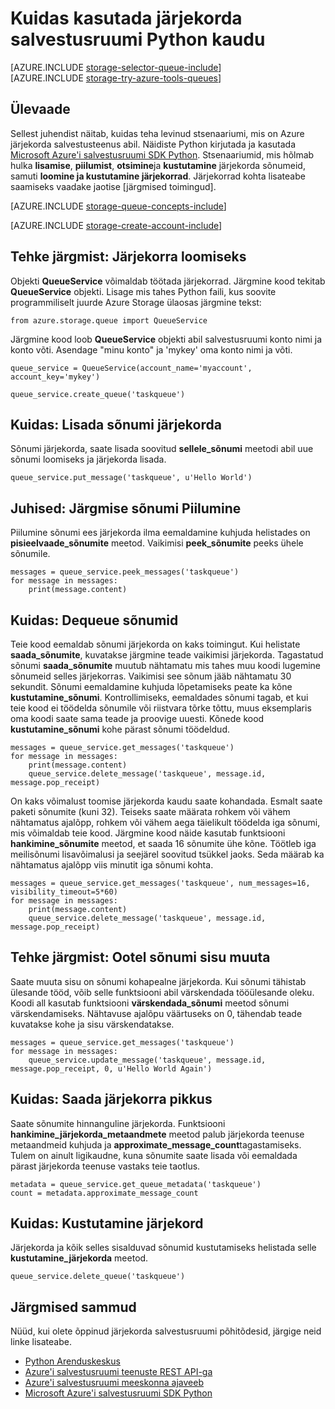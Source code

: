 <properties
    pageTitle="Kasutamise järjekorra salvestusruumi Python kaudu | Microsoft Azure'i"
    description="Saate teada, kuidas Python Azure'i järjekorda teenuse abil saate luua ja kustutada järjekordade ja lisada, leida ja sõnumite kustutamine."
    services="storage"
    documentationCenter="python"
    authors="robinsh"
    manager="carmonm"
    editor="tysonn"/>

<tags
    ms.service="storage"
    ms.workload="storage"
    ms.tgt_pltfrm="na"
    ms.devlang="python"
    ms.topic="article"
    ms.date="09/20/2016"
    ms.author="robinsh"/>

# <a name="how-to-use-queue-storage-from-python"></a>Kuidas kasutada järjekorda salvestusruumi Python kaudu

[AZURE.INCLUDE [storage-selector-queue-include](../../includes/storage-selector-queue-include.md)]
<br/>
[AZURE.INCLUDE [storage-try-azure-tools-queues](../../includes/storage-try-azure-tools-queues.md)]

## <a name="overview"></a>Ülevaade

Sellest juhendist näitab, kuidas teha levinud stsenaariumi, mis on Azure järjekorda salvestusteenus abil. Näidiste Python kirjutada ja kasutada [Microsoft Azure'i salvestusruumi SDK Python]. Stsenaariumid, mis hõlmab hulka **lisamise**, **piilumist**, **otsimine**ja **kustutamine** järjekorda sõnumeid, samuti **loomine ja kustutamine järjekorrad**. Järjekorrad kohta lisateabe saamiseks vaadake jaotise [järgmised toimingud].

[AZURE.INCLUDE [storage-queue-concepts-include](../../includes/storage-queue-concepts-include.md)]

[AZURE.INCLUDE [storage-create-account-include](../../includes/storage-create-account-include.md)]

## <a name="how-to-create-a-queue"></a>Tehke järgmist: Järjekorra loomiseks

Objekti **QueueService** võimaldab töötada järjekorrad. Järgmine kood tekitab **QueueService** objekti. Lisage mis tahes Python faili, kus soovite programmiliselt juurde Azure Storage ülaosas järgmine tekst:

    from azure.storage.queue import QueueService

Järgmine kood loob **QueueService** objekti abil salvestusruumi konto nimi ja konto võti. Asendage "minu konto" ja 'mykey' oma konto nimi ja võti.

    queue_service = QueueService(account_name='myaccount', account_key='mykey')

    queue_service.create_queue('taskqueue')


## <a name="how-to-insert-a-message-into-a-queue"></a>Kuidas: Lisada sõnumi järjekorda

Sõnumi järjekorda, saate lisada soovitud **sellele\_sõnumi** meetodi abil uue sõnumi loomiseks ja järjekorda lisada.

    queue_service.put_message('taskqueue', u'Hello World')


## <a name="how-to-peek-at-the-next-message"></a>Juhised: Järgmise sõnumi Piilumine

Piilumine sõnumi ees järjekorda ilma eemaldamine kuhjuda helistades on **pisieelvaade\_sõnumite** meetod. Vaikimisi **peek\_sõnumite** peeks ühele sõnumile.

    messages = queue_service.peek_messages('taskqueue')
    for message in messages:
        print(message.content)


## <a name="how-to-dequeue-messages"></a>Kuidas: Dequeue sõnumid

Teie kood eemaldab sõnumi järjekorda on kaks toimingut. Kui helistate **saada\_sõnumite**, kuvatakse järgmine teade vaikimisi järjekorda. Tagastatud sõnumi **saada\_sõnumite** muutub nähtamatu mis tahes muu koodi lugemine sõnumeid selles järjekorras. Vaikimisi see sõnum jääb nähtamatu 30 sekundit. Sõnumi eemaldamine kuhjuda lõpetamiseks peate ka kõne **kustutamine\_sõnumi**. Kontrollimiseks, eemaldades sõnumi tagab, et kui teie kood ei töödelda sõnumile või riistvara tõrke tõttu, muus eksemplaris oma koodi saate sama teade ja proovige uuesti. Kõnede kood **kustutamine\_sõnumi** kohe pärast sõnumi töödeldud.

    messages = queue_service.get_messages('taskqueue')
    for message in messages:
        print(message.content)
        queue_service.delete_message('taskqueue', message.id, message.pop_receipt)

On kaks võimalust toomise järjekorda kaudu saate kohandada.
Esmalt saate paketi sõnumite (kuni 32). Teiseks saate määrata rohkem või vähem nähtamatus ajalõpp, rohkem või vähem aega täielikult töödelda iga sõnumi, mis võimaldab teie kood. Järgmine kood näide kasutab funktsiooni **hankimine\_sõnumite** meetod, et saada 16 sõnumite ühe kõne. Töötleb iga meilisõnumi lisavõimalusi ja seejärel soovitud tsükkel jaoks. Seda määrab ka nähtamatus ajalõpp viis minutit iga sõnumi kohta.

    messages = queue_service.get_messages('taskqueue', num_messages=16, visibility_timeout=5*60)
    for message in messages:
        print(message.content)
        queue_service.delete_message('taskqueue', message.id, message.pop_receipt)      


## <a name="how-to-change-the-contents-of-a-queued-message"></a>Tehke järgmist: Ootel sõnumi sisu muuta

Saate muuta sisu on sõnumi kohapealne järjekorda. Kui sõnumi tähistab ülesande tööd, võib selle funktsiooni abil värskendada tööülesande oleku. Koodi all kasutab funktsiooni **värskendada\_sõnumi** meetod sõnumi värskendamiseks. Nähtavuse ajalõpu väärtuseks on 0, tähendab teade kuvatakse kohe ja sisu värskendatakse.

    messages = queue_service.get_messages('taskqueue')
    for message in messages:
        queue_service.update_message('taskqueue', message.id, message.pop_receipt, 0, u'Hello World Again')

## <a name="how-to-get-the-queue-length"></a>Kuidas: Saada järjekorra pikkus

Saate sõnumite hinnanguline järjekorda. Funktsiooni **hankimine\_järjekorda\_metaandmete** meetod palub järjekorda teenuse metaandmeid kuhjuda ja **approximate_message_count**tagastamiseks. Tulem on ainult ligikaudne, kuna sõnumite saate lisada või eemaldada pärast järjekorda teenuse vastaks teie taotlus.

    metadata = queue_service.get_queue_metadata('taskqueue')
    count = metadata.approximate_message_count

## <a name="how-to-delete-a-queue"></a>Kuidas: Kustutamine järjekord

Järjekorda ja kõik selles sisalduvad sõnumid kustutamiseks helistada selle **kustutamine\_järjekorda** meetod.

    queue_service.delete_queue('taskqueue')

## <a name="next-steps"></a>Järgmised sammud

Nüüd, kui olete õppinud järjekorda salvestusruumi põhitõdesid, järgige neid linke lisateabe.

- [Python Arenduskeskus](/develop/python/)
- [Azure'i salvestusruumi teenuste REST API-ga](http://msdn.microsoft.com/library/azure/dd179355)
- [Azure'i salvestusruumi meeskonna ajaveeb]
- [Microsoft Azure'i salvestusruumi SDK Python]

[Azure'i salvestusruumi meeskonna ajaveeb]: http://blogs.msdn.com/b/windowsazurestorage/
[Microsoft Azure'i salvestusruumi SDK Python]: https://github.com/Azure/azure-storage-python
